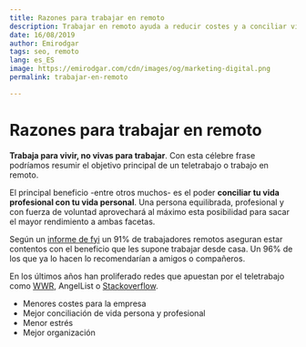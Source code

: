 ```yaml
---
title: Razones para trabajar en remoto
description: Trabajar en remoto ayuda a reducir costes y a conciliar vida personal y profesional
date: 16/08/2019
author: Emirodgar
tags: seo, remoto
lang: es_ES
image: https://emirodgar.com/cdn/images/og/marketing-digital.png
permalink: trabajar-en-remoto

---
```


# Razones para trabajar en remoto

**Trabaja para vivir, no vivas para trabajar**. Con esta célebre frase podríamos resumir el objetivo principal de un teletrabajo o trabajo en remoto.

El principal beneficio -entre otros muchos- es el poder **conciliar tu vida profesional con tu vida personal**. Una persona equilibrada, profesional y con fuerza de voluntad aprovechará al máximo esta posibilidad para sacar el mayor rendimiento a ambas facetas.

Según un [informe de fyi](https://usefyi.com/remote-work-report) un 91% de trabajadores remotos aseguran estar contentos con el beneficio que les supone trabajar desde casa. Un 96% de los que ya lo hacen lo recomendarían a amigos o compañeros.

En los últimos años han proliferado redes que apuestan por el teletrabajo como [WWR](https://weworkremotely.com/), AngelList o [Stackoverflow](https://stackoverflow.com/jobs/remote-developer-jobs).

- Menores costes para la empresa
- Mejor conciliación de vida persona y profesional
- Menor estrés
- Mejor organización
<!--stackedit_data:
eyJoaXN0b3J5IjpbMTk2NDQzMDk4LDExMzYyOTMxOF19
-->
